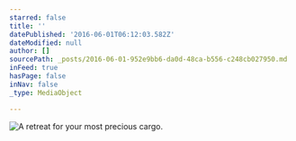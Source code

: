 ```yaml
---
starred: false
title: ''
datePublished: '2016-06-01T06:12:03.582Z'
dateModified: null
author: []
sourcePath: _posts/2016-06-01-952e9bb6-da0d-48ca-b556-c248cb027950.md
inFeed: true
hasPage: false
inNav: false
_type: MediaObject

---
```

![A retreat for your most precious cargo.](https://the-grid-user-content.s3-us-west-2.amazonaws.com/4ba9e462-5eee-4839-bb0e-0b4e27f0a3d9.jpg)